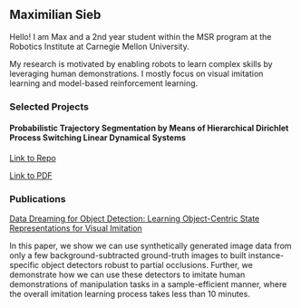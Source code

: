 ## Maximilian Sieb

Hello! I am Max and a 2nd year student within the MSR program at the Robotics Institute at Carnegie Mellon University. 

My research is motivated by enabling robots to learn complex skills by leveraging human demonstrations. I mostly focus on visual imitation learning and model-based reinforcement learning.

### Selected Projects

#### Probabilistic Trajectory Segmentation by Means of Hierarchical Dirichlet Process Switching Linear Dynamical Systems
[Link to Repo](https://github.com/msieb1/switching-linear-dynamical-systems)

[Link to PDF](pdf/HDP_SLDS.pdf)
      



### Publications

[Data Dreaming for Object Detection: Learning Object-Centric State Representations for Visual Imitation](pdf/ddfod.pdf) 

In this paper, we show we can use synthetically generated image data from only a few background-subtracted ground-truth images to built instance-specific object detectors robust to partial occlusions. Further, we demonstrate how we can use these detectors to imitate human demonstrations of manipulation tasks in a sample-efficient manner, where the overall imitation learning process takes less than 10 minutes.
